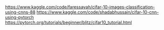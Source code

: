https://www.kaggle.com/code/faressayah/cifar-10-images-classification-using-cnns-88
https://www.kaggle.com/code/shadabhussain/cifar-10-cnn-using-pytorch
https://pytorch.org/tutorials/beginner/blitz/cifar10_tutorial.html